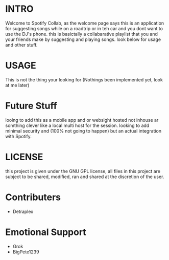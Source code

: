 # INTRO
Welcome to Spotify Collab, as the welcome page says this is an application for suggesting songs while on a roadtrip or in teh car and you dont want to use the DJ's phone. this is basictally a collabarative playlist that you and your friends make by suggesting and playing songs. look below for usage and other stuff.

# USAGE
This is not the thing your looking for (Nothings been implemented yet, look at me later)

# Future Stuff
looing to add this as a mobile app and or websight hosted not inhouse ar somthing clever like a local multi host for the session. looking to add minimal security and (100% not going to happen) but an actual integration with Spotify.

# LICENSE
this project is given under the GNU GPL license, all files in this project are subject to be shared, modified, ran and shared at the discretion of the user.

# Contributers
- Detraplex

# Emotional Support
- Grok
- BigPete1239